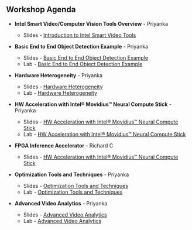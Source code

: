 ## Workshop Agenda
* **Intel Smart Video/Computer Vision Tools Overview** - Priyanka
  - Slides - [Introduction to Intel Smart Video Tools](https://github.com/intel-iot-devkit/smart-video-workshop/blob/master/presentations/01-Introduction-to-Intel-Smart-Video-Tools.pptx)

* **Basic End to End Object Detection Example** - Priyanka
  - Slides - [Basic End to End Object Detection Example](https://github.com/intel-iot-devkit/smart-video-workshop/blob/master/presentations/02-Basic-End-to-End-Object-Detection-Example.pptx)
  - Lab - [Basic End to End Object Detection Example](https://github.com/intel-iot-devkit/smart-video-workshop/blob/master/object-detection/README.md)

* **Hardware Heterogeneity** - Priyanka
  - Slides - [Hardware Heterogeneity](https://github.com/intel-iot-devkit/smart-video-workshop/blob/master/presentations/03-Hardware-Heterogeneity.pptx)
  - Lab - [Hardware Heterogeneity](https://github.com/intel-iot-devkit/smart-video-workshop/blob/master/hardware-heterogeneity/README.md)

* **HW Acceleration with Intel® Movidius™ Neural Compute Stick** - Priyanka
  - Slides - [HW Acceleration with Intel® Movidius™ Neural Compute Stick](https://github.com/intel-iot-devkit/smart-video-workshop/blob/master/presentations/04-HW-Acceleration-with-NCS.pptx)
  - Lab - [HW Acceleration with Intel® Movidius™ Neural Compute Stick](https://github.com/intel-iot-devkit/smart-video-workshop/blob/master/HW-Acceleration-with-Movidious-NCS/README.md) 
  
* **FPGA Inference Accelerator** - Richard C
  - Slides - [HW Acceleration with Intel® Movidius™ Neural Compute Stick](https://github.com/intel-iot-devkit/smart-video-workshop/blob/master/presentations/04-HW-Acceleration-with-FPGA.pptx)

* **Optimization Tools and Techniques** - Priyanka
  - Slides - [Optimization Tools and Techniques](https://github.com/intel-iot-devkit/smart-video-workshop/blob/master/presentations/06-Optimization-Tools-and-Techniques.pptx)
  - Lab - [Optimization Tools and Techniques](https://github.com/intel-iot-devkit/smart-video-workshop/blob/master/optimization-tools-and-techniques/README.md)
  
* **Advanced Video Analytics** - Priyanka
  - Slides - [Advanced Video Analytics](https://github.com/intel-iot-devkit/smart-video-workshop/blob/master/presentations/07-Advanced-Video-Analytics.pptx)
  - Lab - [Advanced Video Analytics](https://github.com/intel-iot-devkit/smart-video-workshop/blob/master/advanced-video-analytics/README.md)
